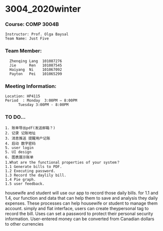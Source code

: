 # 3004_2020winter 

### Course: COMP 3004B</br>
	Instructor: Prof. Olga Baysal
	Team Name: Just Five
### Team Member:
      Zhenqing Lang  101087276
      Jie      Ren 	 101087545
      Haiyang  Ni	 101067092
      Payton   Pei	 101065299

### Meeting Information:
	Location: HP4115
	Period 	: Monday  3:00PM – 8:00PM
		  Tuesday 3:00PM - 8:00PM


### TO DO...
	1. 账单导出pdf(发送邮箱？)
	2. 记录 记账地址
	3. 消息推送 提醒用户记账
	4. 启动 数字密码
	5. user login
	5. UI design
	6. 图表展示账单
	1.What are the functional properties of your system？
	1.1 Generate bills to PDF. 
	1.2 Executing password.
	1.3 Record the daylily bill.
	1.4 Pie graph.
	1.5 user feedback.


housewife and student will use our app to record those daily bills. 
for 1.1 and 1.4, our function and data that can help them to save and analysis they daily expenses. 
These processes can help housewife or student to manage them account. simply and flat interface, 
users can create theypersonal tag to record the bill.
Uses can set a password to protect their personal security information. 
User-entered money can be converted from Canadian dollars to other currencies

